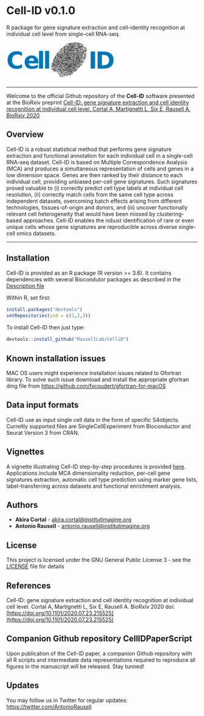 # Cell-ID v0.1.0
R package for gene signature extraction and cell-identity recognition at individual cell level from single-cell RNA-seq.

<img src=tools/sticker.png height="100">

----------------------------------------

Welcome to the official Github repository of the **Cell-ID** software presented at the BioRxiv preprint [Cell-ID: gene signature extraction and cell identity recognition at individual cell level. Cortal A, Martignetti L, Six E, Rausell A. BioRxiv 2020](https://www.biorxiv.org/content/10.1101/2020.07.23.215525v1)

## Overview

Cell-ID is a robust statistical method that performs gene signature extraction and functional annotation for each individual cell in a single-cell RNA-seq dataset. Cell-ID is based on Multiple Correspondence Analysis (MCA) and produces a simultaneous representation of cells and genes in a low dimension space. Genes are then ranked by their distance to each individual cell, providing unbiased per-cell gene signatures. Such signatures proved valuable to (i) correctly predict cell type labels at individual cell resolution, (ii) correctly match cells from the same cell type across independent datasets, overcoming batch effects arising from different technologies, tissues-of-origin and donors, and (iii) uncover functionally relevant cell heterogeneity that would have been missed by clustering-based approaches. Cell-ID enables the robust identification of rare or even unique cells whose gene signatures are reproducible across diverse single-cell omics datasets. 

----------------------------------------

## Installation

Cell-ID is provided as an R package (R version >= 3.6). It contains dependencies with several Biocondutor packages as described in the [Description file](https://github.com/cbl-imagine/CellID/blob/master/DESCRIPTION)

Within R, set first:
```r
install.packages("devtools")
setRepositories(ind = c(1,2,3))
```

To install Cell-ID then just type:
```r
devtools::install_github("RausellLab/CelliD")
```
## Known installation issues

MAC OS users might experience installation issues related to Gfortran library. To solve such issue download and install the appropriate gfortran dmg file from https://github.com/fxcoudert/gfortran-for-macOS

## Data input formats

Cell-ID use as input single cell data in the form of specific S4objects. Curreltly supported files are SingleCellExperiment from Bioconductor and Seurat Version 3 from CRAN.

## Vignettes

A vignette illustrating Cell-ID step-by-step procedures is provided [here](https://rauselllab.github.io/CelliD//vignettes/vign.html). Applications include MCA dimensionality reduction, per-cell gene signatures extraction, automatic cell type prediction using marker gene lists, label-transferring across datasets and functional enrichment analysis.

## Authors

* **Akira Cortal** - [akira.cortal@institutimagine.org](akira.cortal@institutimagine.org)
* **Antonio Rausell** -  [antonio.rausell@institutimagine.org](antonio.rausell@institutimagine.org)


## License

This project is licensed under the GNU General Public License 3 - see the [LICENSE](LICENSE) file for details

## References

Cell-ID: gene signature extraction and cell identity recognition at individual cell level. Cortal A, Martignetti L, Six E, Rausell A. BioRxiv 2020 doi: [https://doi.org/10.1101/2020.07.23.215525](https://doi.org/10.1101/2020.07.23.215525)

## Companion Github repository CellIDPaperScript

Upon publication of the Cell-ID paper, a companion Github repository with all R scripts and intermediate data representations required to reproduce all figures in the manuscript will be released. Stay tunned!

## Updates 
You may follow us in Twitter for regular updates: https://twitter.com/AntonioRausell
